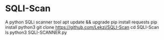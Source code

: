 # SQLI-Scan
A python SQLi scanner tool
apt update && upgrade
pip install requests
pip install python3
git clone https://github.com/Lekzi/SQLI-Scan
cd SQLI-Scan
ls
python3 SQLI-SCANNER.py
